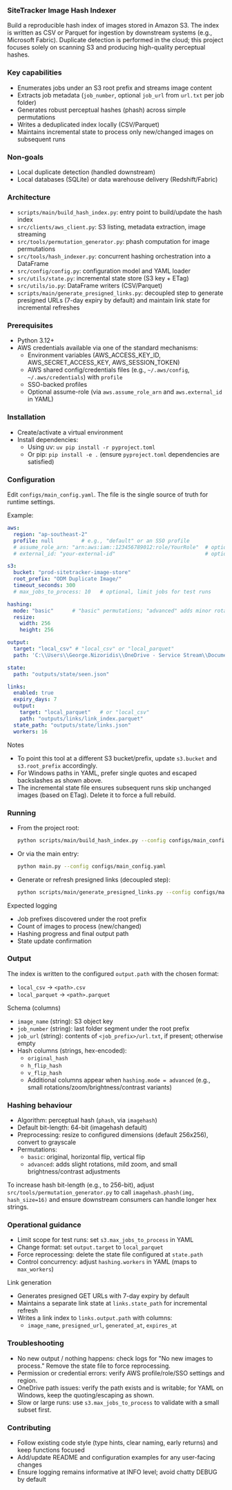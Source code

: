 ### SiteTracker Image Hash Indexer

Build a reproducible hash index of images stored in Amazon S3. The index is written as CSV or Parquet for ingestion by downstream systems (e.g., Microsoft Fabric). Duplicate detection is performed in the cloud; this project focuses solely on scanning S3 and producing high-quality perceptual hashes.

### Key capabilities
- Enumerates jobs under an S3 root prefix and streams image content
- Extracts job metadata (`job_number`, optional `job_url` from `url.txt` per job folder)
- Generates robust perceptual hashes (phash) across simple permutations
- Writes a deduplicated index locally (CSV/Parquet)
- Maintains incremental state to process only new/changed images on subsequent runs

### Non‑goals
- Local duplicate detection (handled downstream)
- Local databases (SQLite) or data warehouse delivery (Redshift/Fabric)

### Architecture
- `scripts/main/build_hash_index.py`: entry point to build/update the hash index
- `src/clients/aws_client.py`: S3 listing, metadata extraction, image streaming
- `src/tools/permutation_generator.py`: phash computation for image permutations
- `src/tools/hash_indexer.py`: concurrent hashing orchestration into a DataFrame
- `src/config/config.py`: configuration model and YAML loader
- `src/utils/state.py`: incremental state store (S3 key + ETag)
- `src/utils/io.py`: DataFrame writers (CSV/Parquet)
- `scripts/main/generate_presigned_links.py`: decoupled step to generate presigned URLs
  (7-day expiry by default) and maintain link state for incremental refreshes

### Prerequisites
- Python 3.12+
- AWS credentials available via one of the standard mechanisms:
  - Environment variables (AWS_ACCESS_KEY_ID, AWS_SECRET_ACCESS_KEY, AWS_SESSION_TOKEN)
  - AWS shared config/credentials files (e.g., `~/.aws/config`, `~/.aws/credentials`) with `profile`
  - SSO-backed profiles
  - Optional assume-role (via `aws.assume_role_arn` and `aws.external_id` in YAML)

### Installation
- Create/activate a virtual environment
- Install dependencies:
  - Using uv: `uv pip install -r pyproject.toml`
  - Or pip: `pip install -e .` (ensure `pyproject.toml` dependencies are satisfied)

### Configuration
Edit `configs/main_config.yaml`. The file is the single source of truth for runtime settings.

Example:
```yaml
aws:
  region: "ap-southeast-2"
  profile: null         # e.g., "default" or an SSO profile
  # assume_role_arn: "arn:aws:iam::123456789012:role/YourRole"  # optional
  # external_id: "your-external-id"                             # optional

s3:
  bucket: "prod-sitetracker-image-store"
  root_prefix: "ODM Duplicate Image/"
  timeout_seconds: 300
  # max_jobs_to_process: 10   # optional, limit jobs for test runs

hashing:
  mode: "basic"      # "basic" permutations; "advanced" adds minor rotations/zoom/brightness/contrast
  resize:
    width: 256
    height: 256

output:
  target: "local_csv" # "local_csv" or "local_parquet"
  path: 'C:\\Users\\George.Nizoridis\\OneDrive - Service Stream\\Documents - Analytics & Insights Team\\02 Telco\\Projects\\SiteTracker - Duplicate Images\\Hash_DB_Store\\hash_index.csv'

state:
  path: "outputs/state/seen.json"

links:
  enabled: true
  expiry_days: 7
  output:
    target: "local_parquet"   # or "local_csv"
    path: "outputs/links/link_index.parquet"
  state_path: "outputs/state/links.json"
  workers: 16
```

Notes
- To point this tool at a different S3 bucket/prefix, update `s3.bucket` and `s3.root_prefix` accordingly.
- For Windows paths in YAML, prefer single quotes and escaped backslashes as shown above.
- The incremental state file ensures subsequent runs skip unchanged images (based on ETag). Delete it to force a full rebuild.

### Running
- From the project root:
  ```bash
  python scripts/main/build_hash_index.py --config configs/main_config.yaml
  ```
- Or via the main entry:
  ```bash
  python main.py --config configs/main_config.yaml
  ```

- Generate or refresh presigned links (decoupled step):
  ```bash
  python scripts/main/generate_presigned_links.py --config configs/main_config.yaml
  ```

Expected logging
- Job prefixes discovered under the root prefix
- Count of images to process (new/changed)
- Hashing progress and final output path
- State update confirmation

### Output
The index is written to the configured `output.path` with the chosen format:
- `local_csv` → `<path>.csv`
- `local_parquet` → `<path>.parquet`

Schema (columns)
- `image_name` (string): S3 object key
- `job_number` (string): last folder segment under the root prefix
- `job_url` (string): contents of `<job_prefix>/url.txt`, if present; otherwise empty
- Hash columns (strings, hex-encoded):
  - `original_hash`
  - `h_flip_hash`
  - `v_flip_hash`
  - Additional columns appear when `hashing.mode = advanced` (e.g., small rotations/zoom/brightness/contrast variants)

### Hashing behaviour
- Algorithm: perceptual hash (`phash`, via `imagehash`)
- Default bit-length: 64-bit (imagehash default)
- Preprocessing: resize to configured dimensions (default 256x256), convert to grayscale
- Permutations:
  - `basic`: original, horizontal flip, vertical flip
  - `advanced`: adds slight rotations, mild zoom, and small brightness/contrast adjustments

To increase hash bit-length (e.g., to 256-bit), adjust `src/tools/permutation_generator.py` to call `imagehash.phash(img, hash_size=16)` and ensure downstream consumers can handle longer hex strings.

### Operational guidance
- Limit scope for test runs: set `s3.max_jobs_to_process` in YAML
- Change format: set `output.target` to `local_parquet`
- Force reprocessing: delete the state file configured at `state.path`
- Control concurrency: adjust `hashing.workers` in YAML (maps to `max_workers`)

Link generation
- Generates presigned GET URLs with 7-day expiry by default
- Maintains a separate link state at `links.state_path` for incremental refresh
- Writes a link index to `links.output.path` with columns:
  - `image_name`, `presigned_url`, `generated_at`, `expires_at`

### Troubleshooting
- No new output / nothing happens: check logs for "No new images to process." Remove the state file to force reprocessing.
- Permission or credential errors: verify AWS profile/role/SSO settings and region.
- OneDrive path issues: verify the path exists and is writable; for YAML on Windows, keep the quoting/escaping as shown.
- Slow or large runs: use `s3.max_jobs_to_process` to validate with a small subset first.

### Contributing
- Follow existing code style (type hints, clear naming, early returns) and keep functions focused
- Add/update README and configuration examples for any user-facing changes
- Ensure logging remains informative at INFO level; avoid chatty DEBUG by default


